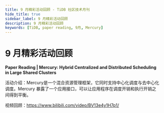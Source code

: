 ```yaml
---
title: 9 月精彩活动回顾 - TiDB 社区技术月刊
hide_title: true
sidebar_label: 9 月精彩活动回顾
description: 9 月精彩活动回顾
keywords: [TiDB, paper reading, 9月, Mercury]
---
```


# 9 月精彩活动回顾

**Paper Reading | Mercury: Hybrid Centralized and Distributed Scheduling in Large Shared Clusters**

活动介绍：Mercury是一个混合资源管理框架，它同时支持中心化调度与去中心化调度。Mercury 暴露了一个应用接口，可以让应用程序在调度开销和执行开销之间得到平衡。

视频回顾：https://www.bilibili.com/video/BV13e4y1H7p1/